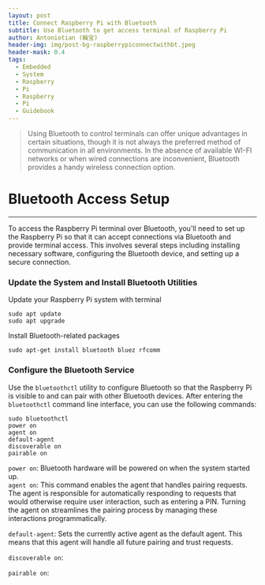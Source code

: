 ```yaml
---
layout: post
title: Connect Raspberry Pi with Bluetooth
subtitle: Use Bluetooth to get access terminal of Raspberry Pi
author: Antoniotian (翰宝)
header-img: img/post-bg-raspberrypiconnectwithbt.jpeg
header-mask: 0.4
tags:
  - Embedded
  - System
  - Raspberry
  - Pi
  - Raspberry
  - Pi
  - Guidebook
---
```


> Using Bluetooth to control terminals can offer unique advantages in certain situations, though it is not always the preferred method of communication in all environments. In the absence of available WI-FI networks or when wired connections are inconvenient, Bluetooth provides a handy wireless connection option. 

# Bluetooth Access Setup
---
To access the Raspberry Pi terminal over Bluetooth, you'll need to set up the Raspberry Pi so that it can accept connections via Bluetooth and provide terminal access. This involves several steps including installing necessary software, configuring the Bluetooth device, and setting up a secure connection. 
### Update the System and Install Bluetooth Utilities
Update your Raspberry Pi system with terminal
```
sudo apt update
sudo apt upgrade
```
Install Bluetooth-related packages
```
sudo apt-get install bluetooth bluez rfcomm
```

### Configure the Bluetooth Service
Use the `bluetoothctl` utility to configure Bluetooth so that the Raspberry Pi is visible to and can pair with other Bluetooth devices. After entering the `bluetoothctl` command line interface, you can use the following commands:
```
sudo bluetoothctl 
power on 
agent on 
default-agent 
discoverable on 
pairable on
```
`power on`: Bluetooth hardware will be powered on when the system started up. <br>`agent on`: This command enables the agent that handles pairing requests. The agent is responsible for automatically responding to requests that would otherwise require user interaction, such as entering a PIN. Turning the agent on streamlines the pairing process by managing these interactions programmatically.

`default-agent`: Sets the currently active agent as the default agent. This means that this agent will handle all future pairing and trust requests.

`discoverable on`: 

`pairable on`: 